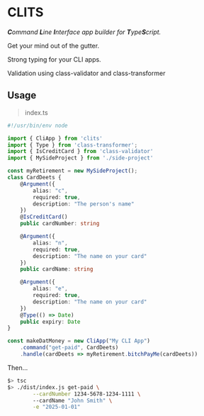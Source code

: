 # CLITS

_**C**ommand **L**ine **I**nterface app builder for **T**ype**S**cript._

Get your mind out of the gutter.

Strong typing for your CLI apps.

Validation using class-validator and class-transformer

## Usage

> index.ts
```typescript
#!/usr/bin/env node

import { CliApp } from 'clits'
import { Type } from 'class-transformer';
import { IsCreditCard } from 'class-validator'
import { MySideProject } from './side-project'

const myRetirement = new MySideProject();
class CardDeets {
    @Argument({
        alias: "c",
        required: true,
        description: "The person's name"
    })
    @IsCreditCard()
    public cardNumber: string

    @Argument({
        alias: "n",
        required: true,
        description: "The name on your card"
    })
    public cardName: string

    @Argument({
        alias: "e",
        required: true,
        description: "The name on your card"
    })
    @Type(() => Date)
    public expiry: Date
}

const makeDatMoney = new CliApp("My CLI App")
    .command("get-paid", CardDeets)
    .handle(cardDeets => myRetirement.bitchPayMe(cardDeets))

```

Then...
```bash
$> tsc
$> ./dist/index.js get-paid \
        --cardNumber 1234-5678-1234-1111 \  
        --cardName "John Smith" \
        -e "2025-01-01"

```
